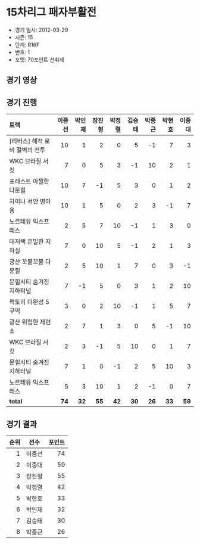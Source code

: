 # 15차리그 패자부활전

- 경기 일시: 2012-03-29
- 시즌: 15
- 단계: R16F
- 번호: 1
- 포맷: 70포인트 선취제





## 경기 영상
## 경기 진행

| 트랙 | 이중선 | 박인재 | 장진형 | 박정렬 | 김승태 | 박종근 | 박현호 | 이중대 |
|:---|---:|---:|---:|---:|---:|---:|---:|---:|
| [리버스] 해적 로비 절벽의 전투 | 10 | 1 | 2 | 0 | 5 | -1 | 7 | 3 |
| WKC 브라질 서킷 | 7 | 0 | 5 | 3 | -1 | 10 | 2 | 1 |
| 포레스트 아찔한 다운힐 | 10 | 7 | -1 | 5 | 3 | 0 | 1 | 2 |
| 차이나 서안 병마용 | 10 | 1 | 5 | 0 | 2 | 3 | -1 | 7 |
| 노르테유 익스프레스 | 2 | 5 | 7 | 10 | -1 | 1 | 3 | 0 |
| 대저택 은밀한 지하실 | 7 | 0 | 10 | 5 | -1 | 2 | 1 | 3 |
| 광산 꼬불꼬불 다운힐 | 2 | 5 | 10 | 1 | 7 | 0 | 3 | -1 |
| 문힐시티 숨겨진 지하터널 | 7 | -1 | 5 | 0 | 3 | 1 | 2 | 10 |
| 팩토리 미완성 5구역 | 3 | 0 | 2 | 10 | -1 | 1 | 5 | 7 |
| 광산 위험한 제련소 | 2 | 7 | 1 | 3 | 0 | 5 | -1 | 10 |
| WKC 브라질 서킷 | 2 | 3 | -1 | 5 | 10 | 0 | 1 | 7 |
| 문힐시티 숨겨진 지하터널 | 7 | 1 | 0 | -1 | 2 | 5 | 10 | 3 |
| 노르테유 익스프레스 | 5 | 3 | 10 | 1 | 2 | -1 | 0 | 7 |
| __total__ | __74__ | __32__ | __55__ | __42__ | __30__ | __26__ | __33__ | __59__ |




## 경기 결과

| 순위 | 선수 | 포인트 |
|---:|:---:|---:|
| 1 | 이중선 | 74 |
| 2 | 이중대 | 59 |
| 3 | 장진형 | 55 |
| 4 | 박정렬 | 42 |
| 5 | 박현호 | 33 |
| 6 | 박인재 | 32 |
| 7 | 김승태 | 30 |
| 8 | 박종근 | 26 |

